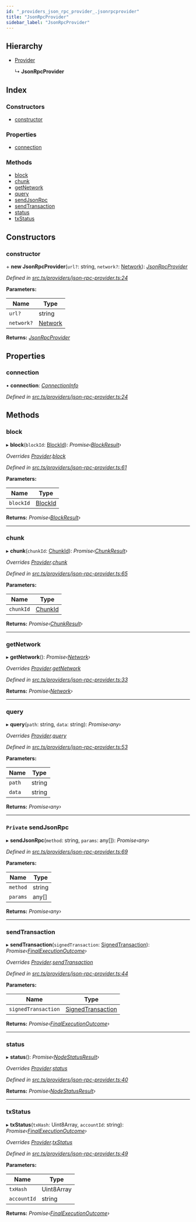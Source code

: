 ```yaml
---
id: "_providers_json_rpc_provider_.jsonrpcprovider"
title: "JsonRpcProvider"
sidebar_label: "JsonRpcProvider"
---
```


## Hierarchy

* [Provider](_providers_provider_.provider.md)

  ↳ **JsonRpcProvider**

## Index

### Constructors

* [constructor](_providers_json_rpc_provider_.jsonrpcprovider.md#constructor)

### Properties

* [connection](_providers_json_rpc_provider_.jsonrpcprovider.md#connection)

### Methods

* [block](_providers_json_rpc_provider_.jsonrpcprovider.md#block)
* [chunk](_providers_json_rpc_provider_.jsonrpcprovider.md#chunk)
* [getNetwork](_providers_json_rpc_provider_.jsonrpcprovider.md#getnetwork)
* [query](_providers_json_rpc_provider_.jsonrpcprovider.md#query)
* [sendJsonRpc](_providers_json_rpc_provider_.jsonrpcprovider.md#private-sendjsonrpc)
* [sendTransaction](_providers_json_rpc_provider_.jsonrpcprovider.md#sendtransaction)
* [status](_providers_json_rpc_provider_.jsonrpcprovider.md#status)
* [txStatus](_providers_json_rpc_provider_.jsonrpcprovider.md#txstatus)

## Constructors

###  constructor

\+ **new JsonRpcProvider**(`url?`: string, `network?`: [Network](../interfaces/_utils_network_.network.md)): *[JsonRpcProvider](_providers_json_rpc_provider_.jsonrpcprovider.md)*

*Defined in [src.ts/providers/json-rpc-provider.ts:24](https://github.com/nearprotocol/nearlib/blob/2987fdb/src.ts/providers/json-rpc-provider.ts#L24)*

**Parameters:**

Name | Type |
------ | ------ |
`url?` | string |
`network?` | [Network](../interfaces/_utils_network_.network.md) |

**Returns:** *[JsonRpcProvider](_providers_json_rpc_provider_.jsonrpcprovider.md)*

## Properties

###  connection

• **connection**: *[ConnectionInfo](../interfaces/_utils_web_.connectioninfo.md)*

*Defined in [src.ts/providers/json-rpc-provider.ts:24](https://github.com/nearprotocol/nearlib/blob/2987fdb/src.ts/providers/json-rpc-provider.ts#L24)*

## Methods

###  block

▸ **block**(`blockId`: [BlockId](../modules/_providers_provider_.md#blockid)): *Promise‹[BlockResult](../interfaces/_providers_provider_.blockresult.md)›*

*Overrides [Provider](_providers_provider_.provider.md).[block](_providers_provider_.provider.md#abstract-block)*

*Defined in [src.ts/providers/json-rpc-provider.ts:61](https://github.com/nearprotocol/nearlib/blob/2987fdb/src.ts/providers/json-rpc-provider.ts#L61)*

**Parameters:**

Name | Type |
------ | ------ |
`blockId` | [BlockId](../modules/_providers_provider_.md#blockid) |

**Returns:** *Promise‹[BlockResult](../interfaces/_providers_provider_.blockresult.md)›*

___

###  chunk

▸ **chunk**(`chunkId`: [ChunkId](../modules/_providers_provider_.md#chunkid)): *Promise‹[ChunkResult](../interfaces/_providers_provider_.chunkresult.md)›*

*Overrides [Provider](_providers_provider_.provider.md).[chunk](_providers_provider_.provider.md#abstract-chunk)*

*Defined in [src.ts/providers/json-rpc-provider.ts:65](https://github.com/nearprotocol/nearlib/blob/2987fdb/src.ts/providers/json-rpc-provider.ts#L65)*

**Parameters:**

Name | Type |
------ | ------ |
`chunkId` | [ChunkId](../modules/_providers_provider_.md#chunkid) |

**Returns:** *Promise‹[ChunkResult](../interfaces/_providers_provider_.chunkresult.md)›*

___

###  getNetwork

▸ **getNetwork**(): *Promise‹[Network](../interfaces/_utils_network_.network.md)›*

*Overrides [Provider](_providers_provider_.provider.md).[getNetwork](_providers_provider_.provider.md#abstract-getnetwork)*

*Defined in [src.ts/providers/json-rpc-provider.ts:33](https://github.com/nearprotocol/nearlib/blob/2987fdb/src.ts/providers/json-rpc-provider.ts#L33)*

**Returns:** *Promise‹[Network](../interfaces/_utils_network_.network.md)›*

___

###  query

▸ **query**(`path`: string, `data`: string): *Promise‹any›*

*Overrides [Provider](_providers_provider_.provider.md).[query](_providers_provider_.provider.md#abstract-query)*

*Defined in [src.ts/providers/json-rpc-provider.ts:53](https://github.com/nearprotocol/nearlib/blob/2987fdb/src.ts/providers/json-rpc-provider.ts#L53)*

**Parameters:**

Name | Type |
------ | ------ |
`path` | string |
`data` | string |

**Returns:** *Promise‹any›*

___

### `Private` sendJsonRpc

▸ **sendJsonRpc**(`method`: string, `params`: any[]): *Promise‹any›*

*Defined in [src.ts/providers/json-rpc-provider.ts:69](https://github.com/nearprotocol/nearlib/blob/2987fdb/src.ts/providers/json-rpc-provider.ts#L69)*

**Parameters:**

Name | Type |
------ | ------ |
`method` | string |
`params` | any[] |

**Returns:** *Promise‹any›*

___

###  sendTransaction

▸ **sendTransaction**(`signedTransaction`: [SignedTransaction](_transaction_.signedtransaction.md)): *Promise‹[FinalExecutionOutcome](../interfaces/_providers_provider_.finalexecutionoutcome.md)›*

*Overrides [Provider](_providers_provider_.provider.md).[sendTransaction](_providers_provider_.provider.md#abstract-sendtransaction)*

*Defined in [src.ts/providers/json-rpc-provider.ts:44](https://github.com/nearprotocol/nearlib/blob/2987fdb/src.ts/providers/json-rpc-provider.ts#L44)*

**Parameters:**

Name | Type |
------ | ------ |
`signedTransaction` | [SignedTransaction](_transaction_.signedtransaction.md) |

**Returns:** *Promise‹[FinalExecutionOutcome](../interfaces/_providers_provider_.finalexecutionoutcome.md)›*

___

###  status

▸ **status**(): *Promise‹[NodeStatusResult](../interfaces/_providers_provider_.nodestatusresult.md)›*

*Overrides [Provider](_providers_provider_.provider.md).[status](_providers_provider_.provider.md#abstract-status)*

*Defined in [src.ts/providers/json-rpc-provider.ts:40](https://github.com/nearprotocol/nearlib/blob/2987fdb/src.ts/providers/json-rpc-provider.ts#L40)*

**Returns:** *Promise‹[NodeStatusResult](../interfaces/_providers_provider_.nodestatusresult.md)›*

___

###  txStatus

▸ **txStatus**(`txHash`: Uint8Array, `accountId`: string): *Promise‹[FinalExecutionOutcome](../interfaces/_providers_provider_.finalexecutionoutcome.md)›*

*Overrides [Provider](_providers_provider_.provider.md).[txStatus](_providers_provider_.provider.md#abstract-txstatus)*

*Defined in [src.ts/providers/json-rpc-provider.ts:49](https://github.com/nearprotocol/nearlib/blob/2987fdb/src.ts/providers/json-rpc-provider.ts#L49)*

**Parameters:**

Name | Type |
------ | ------ |
`txHash` | Uint8Array |
`accountId` | string |

**Returns:** *Promise‹[FinalExecutionOutcome](../interfaces/_providers_provider_.finalexecutionoutcome.md)›*
